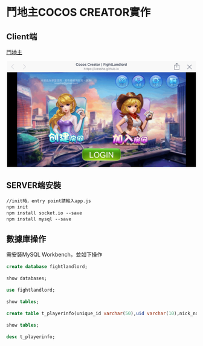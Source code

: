 # 鬥地主COCOS CREATOR實作

## Client端
[鬥地主](https://ivesshe.github.io/FightLandlord/)
<center class="half">
    <img src="https://github.com/IvesShe/CocosCreatorDemo/blob/master/image/FightLandlord/S__38658051.jpg?raw=true" width="500"/>
</center>

## SERVER端安裝

```node
//init時，entry point請輸入app.js
npm init
npm install socket.io --save
npm install mysql --save
```

## 數據庫操作

需安裝MySQL Workbench，並如下操作
```sql
create database fightlandlord;
```
```sql
show databases;
```
```sql
use fightlandlord;
```
```sql
show tables;
```
```sql
create table t_playerinfo(unique_id varchar(50),uid varchar(10),nick_name varchar(20),avatar_url varchar(255),hourse_card_count int);
```
```sql
show tables;
```
```sql
desc t_playerinfo;
```
